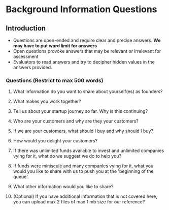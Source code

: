 # Background Information Questions

## Introduction  
* Questions are open-ended and require clear and precise answers. **We may have to put word limit for answers**
* Open questions provoke answers that may be relevant or irrelevant for assessment
* Evaluators to read answers and try to decipher hidden values in the answers provided.

### Questions (Restrict to max 500 words)

1. What information do you want to share about yourself(es) as founders?

2. What makes you work together?

3. Tell us about your startup journey so far. Why is this continuing?

4. Who are your customers and why are they your customers?

5. If we are your customers, what should I buy and why should I buy?

6.  How would you delight your customers?

7. If there was unlimited funds available to invest and unlimited companies vying for it, what do we suggest we do to help you?

8. If funds were miniscule and many companies vying for it, what you would you like to share with us to push you at the 'beginning of the queue'.

9.  What other information would you like to share?

10. (Optional) If you have additional information that is not covered here, 
you can upload max 2 files of max 1 mb size for our reference?
